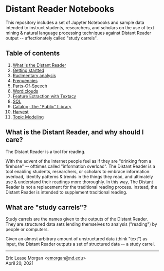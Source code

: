 

Distant Reader Notebooks
========================

This repository includes a set of Jupyter Notebooks and sample data intended to instruct students, researchers, and scholars on the use of text mining & natural language processing techniques against Distant Reader output -- affectionately called "study carrels".

Table of contents
-----------------

   1.  [What is the Distant Reader](./README.md)
   2.  [Getting startted](./notebooks/02-getting-started.ipynb)
   3.  [Rudimentary analysis](./notebooks/02-rudimentary.ipynb)
   4.  [Frequencies](./notebooks/03-frequencies.ipynb)
   5.  [Parts-Of-Speech](.notebooks/04-parts-of-speech.ipynb)
   6.  [Word clouds](./notebooks/05-word-clouds.ipynb)
   7.  [Feature Extraction with Textacy](./notebooks/06-feature-extraction-with-textacy.ipynb)
   8.  [SQL](./notebooks/07-sql.ipynb)
   9.  [Catalog; The "Public" Library](./notebooks/08-catalog.ipynb)
   10. [Harvest](./notebooks/09-harvest.ipynb)
   11. [Topic Modeling](./notebooks/10-modeling.ipynb)


What is the Distant Reader, and why should I care?
--------------------------------------------------

The Distant Reader is a tool for reading.

With the advent of the Internet people feel as if they are "drinking from a firehose" -- ofttimes called "information overload". The Distant Reader is a tool enabling students, researchers, or scholars to embrace information overload, identify patterns & trends in the things they read, and ultimately use & understand their readings more thoroughly. In this way, The Distant Reader is not a replacement for the traditional reading process. Instead, the Distant Reader is intended to supplement traditional reading.


What are "study carrels"?
-------------------------

Study carrels are the names given to the outputs of the Distant Reader. They are structured data sets lending themselves to analysis ("reading") by people or computers. 

Given an almost arbitrary amount of unstructured data (think "text") as input, the Distant Reader outputs a set of structured data -- a study carrel. 


--- 
Eric Lease Morgan &lt;<a href="mailto:emorgan@nd.edu">emorgan@nd.edu</a>&gt;  
April 20, 2021

